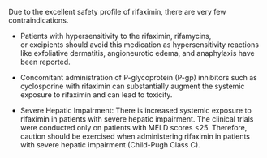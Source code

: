 Due to the excellent safety profile of rifaximin, there are very few contraindications.

- Patients with hypersensitivity to the rifaximin, rifamycins, or excipients should avoid this medication as hypersensitivity reactions like exfoliative dermatitis, angioneurotic edema, and anaphylaxis have been reported.

- Concomitant administration of P-glycoprotein (P-gp) inhibitors such as cyclosporine with rifaximin can substantially augment the systemic exposure to rifaximin and can lead to toxicity.

- Severe Hepatic Impairment: There is increased systemic exposure to rifaximin in patients with severe hepatic impairment. The clinical trials were conducted only on patients with MELD scores <25. Therefore, caution should be exercised when administering rifaximin in patients with severe hepatic impairment (Child-Pugh Class C).